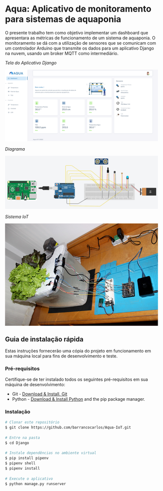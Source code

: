 # Aqua: Aplicativo de monitoramento para sistemas de aquaponia

O presente trabalho tem como objetivo implementar um dashboard que apresentara as métricas de
funcionamento de um sistema de aquaponia. O monitoramento se dá com a
utilização de sensores que se comunicam com um controlador Arduino que transmite os
dados para um aplicativo Django na nuvem, usando um broker MQTT como intermediário.

_Tela do Aplicativo Django_

![Alt Text](https://github.com/barrancocarlos/Aqua-IoT/blob/main/Django/static/assets/img/illustrations/home-aqua.png)

_Diagrama_

![Alt Text](https://github.com/barrancocarlos/Aqua-IoT/blob/main/Django/static/assets/img/illustrations/circuits.jpg)

_Sistema IoT_

![Alt Text](https://github.com/barrancocarlos/Aqua-IoT/blob/main/Django/static/assets/img/illustrations/aqua1.jpg)

## Guia de instalação rápida

Estas instruções fornecerão uma cópia do projeto em funcionamento em sua máquina local para fins de desenvolvimento e teste.

### Pré-requisitos

Certifique-se de ter instalado todos os seguintes pré-requisitos em sua máquina de desenvolvimento:

* Git - [Download & Install. Git](https://git-scm.com/book/en/v2/Getting-Started-Installing-Git)
* Python - [Download & Install Python](https://www.python.org/downloads/) and the pip package manager.

### Instalação

```bash
# Clonar este repositório
$ git clone https://github.com/barrancocarlos/Aqua-IoT.git

# Entre na pasta
$ cd Django

# Instale dependências no ambiente virtual
$ pip install pipenv
$ pipenv shell
$ pipenv install

# Execute o aplicativo
$ python manage.py runserver